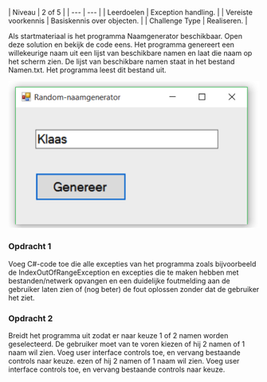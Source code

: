 <a id="cha:challengeExceptionHandling"></a>
| Niveau | 2 of 5 |
| --- | --- |
| Leerdoelen | Exception handling. |
| Vereiste voorkennis | Basiskennis over objecten. |
| Challenge Type | Realiseren. |



Als startmateriaal is het programma Naamgenerator beschikbaar. Open deze solution en bekijk de code eens.
Het programma genereert een willekeurige naam uit een lijst van beschikbare namen en laat die naam op het scherm zien. De lijst van beschikbare namen staat in het bestand Namen.txt. Het programma leest dit bestand uit.

![](figures/naamgenerator.png "naamgenerator")

### Opdracht 1

Voeg C#-code toe die alle excepties van het programma
zoals bijvoorbeeld de IndexOutOfRangeException
en excepties die te maken hebben met bestanden/netwerk opvangen
en een duidelijke foutmelding aan de gebruiker laten zien
of (nog beter) de fout oplossen zonder dat de gebruiker het ziet.
### Opdracht 2

Breidt het programma uit zodat er naar keuze 1 of 2 namen worden geselecteerd.
De gebruiker moet van te voren kiezen of hij 2 namen of 1 naam wil zien.
Voeg user interface controls toe, en vervang bestaande controls naar keuze.
ezen of hij 2 namen of 1 naam wil zien.
Voeg user interface controls toe, en vervang bestaande controls naar keuze.
